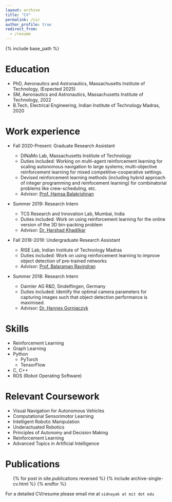 ```yaml
---
layout: archive
title: "CV"
permalink: /cv/
author_profile: true
redirect_from:
  - /resume
---
```


{% include base_path %}

Education
======
* PhD, Aeronautics and Astronautics, Massachusetts Institute of Technology, (Expected 2025)
* SM, Aeronautics and Astronautics, Massachusetts Institute of Technology, 2022
* B.Tech, Electrical Engineering, Indian Institute of Technology Madras, 2020

Work experience
======
* Fall 2020-Present: Graduate Research Assistant
  * DINaMo Lab, Massachusetts Institute of Technology
  * Duties included: Working on multi-agent reinforcement learning for scaling autonomous navigation to large systems; multi-objective reinforcement learning for mixed competitive-cooperative settings.
  * Devised reinforcement learning methods (including hybrid approach of integer programming and reinfocement learning) for combinatorial problems like crew-scheduling, etc.
  * Advisor: [Prof. Hamsa Balakrishnan](https://www.mit.edu/~hamsa/index.html)

* Summer 2019: Research Intern
  * TCS Research and Innovation Lab, Mumbai, India
  * Duties included: Work on using reinforcement learning for the online version of the 3D bin-packing problem 
  * Advisor: [Dr. Harshad Khadilkar](https://sites.google.com/view/harshad/home)

* Fall 2018-2019: Undergraduate Research Assistant
  * RISE Lab, Indian Institute of Technology Madras
  * Duties included: Work on using reinforcement learning to improve object detection of pre-trained networks
  * Advisor: [Prof. Balaraman Ravindran](https://www.cse.iitm.ac.in/~ravi/)

* Summer 2018: Research Intern
  * Daimler AG R&D, Sindelfingen, Germany
  * Duties included: Identify the optimal camera parameters for capturing images such that object detection performance is maximised.
  * Advisor: [Dr. Hannes Gorniaczyk](https://de.linkedin.com/in/gorniaczyk)

  
Skills
======
* Reinforcement Learning
* Graph Learning
* Python
  * PyTorch
  * TensorFlow
* C, C++
* ROS (Robot Operating Software)

Relevant Coursework
======
* Visual Navigation for Autonomous Vehicles
* Computational Sensorimotor Learning
* Intelligent Robotic Manipulation
* Underactuated Robotics
* Principles of Autonomy and Decision Making
* Reinforcement Learning
* Advanced Topics in Artificial Intelligence

Publications
======
  <ul>{% for post in site.publications reversed %}
    {% include archive-single-cv.html %}
  {% endfor %}</ul>
  

For a detailed CV/resume please email me at `sidnayak at mit dot edu`